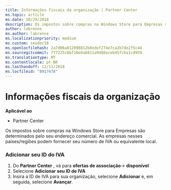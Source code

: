 ```yaml
---
title: Informações fiscais da organização | Partner Center
ms.topic: article
ms.date: 10/29/2018
description: Os impostos sobre compras na Windows Store para Empresas são determinados pelo seu endereço comercial. As empresas nesses países/regiões podem fornecer seu número de IVA ou equivalente local.
author: labrenne
ms.author: labrenne
ms.localizationpriority: medium
ms.custom: seodec18
ms.openlocfilehash: 2a7d06a812098812b8edef274e7ca2b7de2f5c44
ms.sourcegitcommit: 777225c8bf16e4a8811a9d88aceb45fcba1cd959
ms.translationtype: MT
ms.contentlocale: pt-BR
ms.lasthandoff: 12/11/2018
ms.locfileid: "8917478"
---
```

# <a name="organization-tax-information"></a>Informações fiscais da organização

**Aplicável ao**

-  Partner Center

Os impostos sobre compras na Windows Store para Empresas são determinados pelo seu endereço comercial. As empresas nesses países/regiões podem fornecer seu número de IVA ou equivalente local.

### <a name="add-your-vat-id"></a>Adicionar seu ID do IVA

1.  Do **Partner Center** , vá para **ofertas de associação**-> **disponível**
2.  Selecione **Adicionar seu ID de IVA**
3.  Insira a ID de IVA para sua organização, selecione **Adicionar** e, em seguida, selecione **Avançar**.





 



